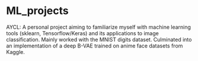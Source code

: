 # ML_projects

AYCL: A personal project aiming to familiarize myself with machine learning tools (sklearn, Tensorflow/Keras) and its applications to image classification. Mainly worked with the MNIST digits dataset. Culminated into an implementation of a deep B-VAE trained on anime face datasets from Kaggle.    
